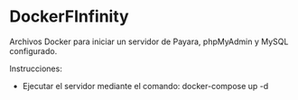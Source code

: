 # DockerFInfinity
Archivos Docker para iniciar un servidor de Payara, phpMyAdmin y MySQL configurado.

Instrucciones:
  - Ejecutar el servidor mediante el comando: docker-compose up -d
